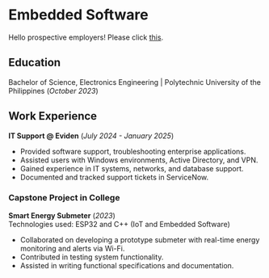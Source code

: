 # Embedded Software
Hello prospective employers! Please click [this](./another-page.html).

## Education      
Bachelor of Science, Electronics Engineering | Polytechnic University of the Philippines  (_October 2023_)

## Work Experience
**IT Support @ Eviden** (_July 2024 - January 2025_)
- Provided software support, troubleshooting enterprise applications.
- Assisted users with Windows environments, Active Directory, and VPN. 
- Gained experience in IT systems, networks, and database support. 
- Documented and tracked support tickets in ServiceNow.

### Capstone Project in College
**Smart Energy Submeter** (_2023_)      
Technologies used: ESP32 and C++ (IoT and Embedded Software)
- Collaborated on developing a prototype submeter with real-time energy 
monitoring and alerts via Wi-Fi. 
- Contributed in testing system functionality. 
- Assisted in writing functional specifications and documentation.

